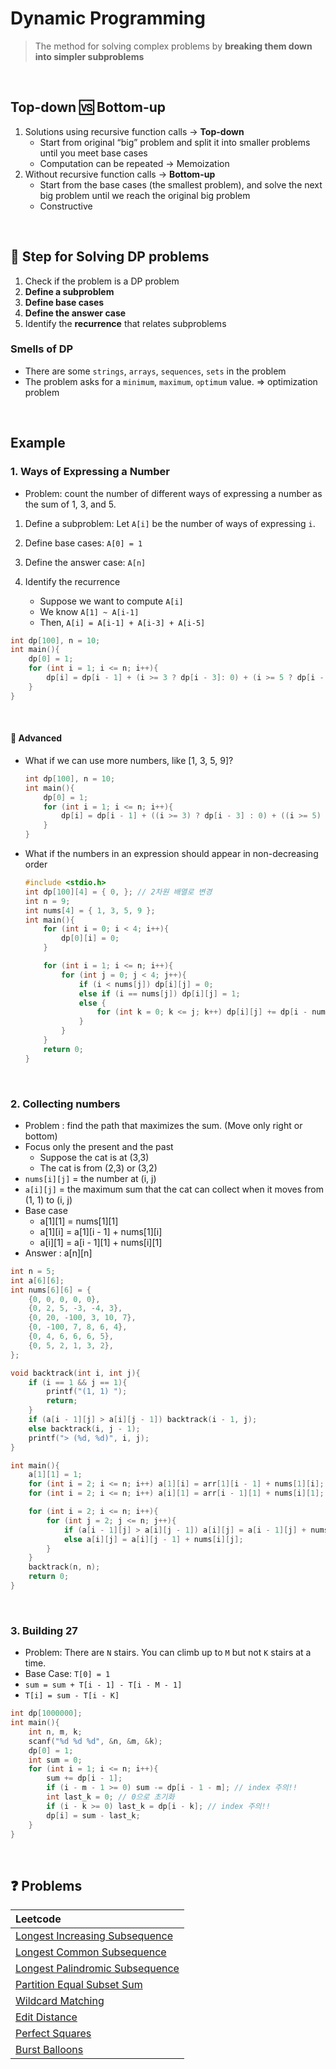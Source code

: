 # Dynamic Programming

> The method for solving complex problems by **breaking them down into simpler subproblems**

<br/>

## Top-down 🆚 Bottom-up

1. Solutions using recursive function calls → **Top-down**
   - Start from original “big” problem and split it into smaller problems until you meet base cases
   - Computation can be repeated → Memoization
2. Without recursive function calls → **Bottom-up**
   - Start from the base cases (the smallest problem), and solve the next big problem until we reach the original big problem
   - Constructive

<br/>

## 👟 Step for Solving DP problems

1. Check if the problem is a DP problem
2. **Define a subproblem**
3. **Define base cases**
4. **Define the answer case**
5. Identify the **recurrence** that relates subproblems

### Smells of DP

- There are some `strings`, `arrays`, `sequences`, `sets` in the problem
- The problem asks for a `minimum`, `maximum`, `optimum` value. ⇒ optimization problem

<br/>

## Example

### 1. Ways of Expressing a Number

- Problem: count the number of different ways of expressing a number as the sum of 1, 3, and 5.

1. Define a subproblem: Let `A[i]` be the number of ways of expressing `i`.
2. Define base cases: `A[0] = 1`
3. Define the answer case: `A[n]`
4. Identify the recurrence

   - Suppose we want to compute `A[i]`
   - We know `A[1] ~ A[i-1]`
   - Then, `A[i] = A[i-1] + A[i-3] + A[i-5]`

```cpp
int dp[100], n = 10;
int main(){
    dp[0] = 1;
    for (int i = 1; i <= n; i++){
        dp[i] = dp[i - 1] + (i >= 3 ? dp[i - 3]: 0) + (i >= 5 ? dp[i - 5] : 0);
    }
}

```

   <br/>

#### 🚀 Advanced

- What if we can use more numbers, like [1, 3, 5, 9]?

  ```cpp
  int dp[100], n = 10;
  int main(){
      dp[0] = 1;
      for (int i = 1; i <= n; i++){
          dp[i] = dp[i - 1] + ((i >= 3) ? dp[i - 3] : 0) + ((i >= 5) ? dp[i - 5] : 0) + ((i >= 9) ? dp[i - 9] : 0);
      }
  }
  ```

- What if the numbers in an expression should appear in non-decreasing order

  ```cpp
  #include <stdio.h>
  int dp[100][4] = { 0, }; // 2차원 배열로 변경
  int n = 9;
  int nums[4] = { 1, 3, 5, 9 };
  int main(){
      for (int i = 0; i < 4; i++){
          dp[0][i] = 0;
      }

      for (int i = 1; i <= n; i++){
          for (int j = 0; j < 4; j++){
              if (i < nums[j]) dp[i][j] = 0;
              else if (i == nums[j]) dp[i][j] = 1;
              else {
                  for (int k = 0; k <= j; k++) dp[i][j] += dp[i - nums[j]][k];
              }
          }
      }
      return 0;
  }
  ```

<br/>

### 2. Collecting numbers

- Problem : find the path that maximizes the sum. (Move only right or bottom)
- Focus only the present and the past
  - Suppose the cat is at (3,3)
  - The cat is from (2,3) or (3,2)
- `nums[i][j]` = the number at (i, j)
- `a[i][j]` = the maximum sum that the cat can collect when it moves from (1, 1) to (i, j)
- Base case
  - a[1][1] = nums[1][1]
  - a[1][i] = a[1][i - 1] + nums[1][i]
  - a[i][1] = a[i - 1][1] + nums[i][1]
- Answer : a[n][n]

```c
int n = 5;
int a[6][6];
int nums[6][6] = {
	{0, 0, 0, 0, 0},
	{0, 2, 5, -3, -4, 3},
    {0, 20, -100, 3, 10, 7},
    {0, -100, 7, 8, 6, 4},
    {0, 4, 6, 6, 6, 5},
    {0, 5, 2, 1, 3, 2},
};

void backtrack(int i, int j){
	if (i == 1 && j == 1){
		printf("(1, 1) ");
		return;
	}
	if (a[i - 1][j] > a[i][j - 1]) backtrack(i - 1, j);
	else backtrack(i, j - 1);
	printf("> (%d, %d)", i, j);
}

int main(){
	a[1][1] = 1;
	for (int i = 2; i <= n; i++) a[1][i] = arr[1][i - 1] + nums[1][i];
	for (int i = 2; i <= n; i++) a[i][1] = arr[i - 1][1] + nums[i][1];

	for (int i = 2; i <= n; i++){
		for (int j = 2; j <= n; j++){
			if (a[i - 1][j] > a[i][j - 1]) a[i][j] = a[i - 1][j] + nums[i][j];
			else a[i][j] = a[i][j - 1] + nums[i][j];
		}
	}
	backtrack(n, n);
	return 0;
}
```

<br/>

### 3. Building 27

- Problem: There are `N` stairs. You can climb up to `M` but not `K` stairs at a time.
- Base Case: `T[0] = 1`
- `sum = sum + T[i - 1] - T[i - M - 1]`
- `T[i] = sum - T[i - K]`

```c
int dp[1000000];
int main(){
	int n, m, k;
	scanf("%d %d %d", &n, &m, &k);
	dp[0] = 1;
	int sum = 0;
	for (int i = 1; i <= n; i++){
		sum += dp[i - 1];
		if (i - m - 1 >= 0) sum -= dp[i - 1 - m]; // index 주의!!
 		int last_k = 0; // 0으로 초기화
		if (i - k >= 0) last_k = dp[i - k]; // index 주의!!
		dp[i] = sum - last_k;
	}
}
```

<br/>

## ❓ Problems

| Leetcode                                                                                                                |
| :---------------------------------------------------------------------------------------------------------------------- |
| [Longest Increasing Subsequence](https://github.com/eunnbi/algorithm/blob/main/dynamic%20programming/leetcode/300.cpp)  |
| [Longest Common Subsequence](https://github.com/eunnbi/algorithm/blob/main/dynamic%20programming/leetcode/1143.cpp)     |
| [Longest Palindromic Subsequence](https://github.com/eunnbi/algorithm/blob/main/dynamic%20programming/leetcode/516.cpp) |
| [Partition Equal Subset Sum](https://github.com/eunnbi/algorithm/blob/main/dynamic%20programming/leetcode/416.cpp)      |
| [Wildcard Matching](https://github.com/eunnbi/algorithm/blob/main/dynamic%20programming/leetcode/44.cpp)                |
| [Edit Distance](https://github.com/eunnbi/algorithm/blob/main/dynamic%20programming/leetcode/72.cpp)                    |
| [Perfect Squares](https://github.com/eunnbi/algorithm/blob/main/dynamic%20programming/leetcode/279.cpp)                 |
| [Burst Balloons](https://github.com/eunnbi/algorithm/blob/main/dynamic%20programming/leetcode/312.cpp)                  |
